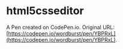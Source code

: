 # html5csseditor

A Pen created on CodePen.io. Original URL: [https://codepen.io/wordburst/pen/YBPRxL](https://codepen.io/wordburst/pen/YBPRxL).


